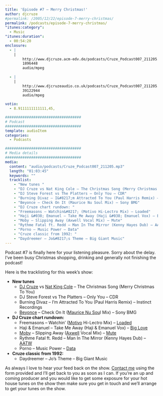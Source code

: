 ```yaml
---
title: 'Episode #7 – Merry Christmas!'
author: djcruze
#permalink: /2005/12/22/episode-7-merry-christmas/
permalink: /podcasts/episode-7-merry-christmas/
"itunes:category":
  - Music
"itunes:duration":
  - 00:54:20
enclosure:
  - |
    |
        http://www.djcruze.acm-edv.de/podcasts/Cruze_Podcast007_211205.mp3
        1896448
        audio/mpeg
        
  - |
    |
        http://www.djcruzeaudio.co.uk/podcasts/Cruze_Podcast007_211205.mp3
        39122944
        audio/mpeg
        
votio:
  - 8.9111111111111,45,

###################################
# Podcast
###################################
template: audioItem
categories:
  - Podcasts

###################################
# Media details
###################################
media:
  content: "audio/podcasts/Cruze_Podcast007_211205.mp3"
  length: "01:03:45"
  keywords: ""
  tracklist:
    - "New tunes "
    - "DJ Cruze vs Nat King Cole – The Christmas Song (Merry Christmas To You)"
    - "DJ Steve Forest vs The Platters – Only You – CDR"
    - "Burning Divaz – I&#8217;m Attracted To You (Paul Harris Remix) – Instinct Recordings"
    - "Beyonce – Check On It (Maurice Nu Soul Mix) – Sony BMG"
    - "DJ Cruze chart rundown: "
    - "Freemasons – Watchin&#8217; (Motivo Hi-Lectro Mix) – Loaded"
    - "Haji &#038; Emanuel – Take Me Away (Haji &#038; Emanuel Vox) – Big Love"
    - "Moby – Slipping Away (Axwell Vocal Mix) – Mute"
    - "Rythme Fatal ft. Redd – Man In The Mirror (Kenny Hayes Dub) – AATW"
    - "Porno – Music Power – Data"
    - "Cruze classic from 1992: "
    - "Daydreemer – Jo&#8217;s Theme – Big Giant Music"
---
```

Podcast #7 is finally here for your listening pleasure. Sorry about the delay. I&#8217;ve been busy Christmas shopping, drinking and generally not finishing the podcast!

Here is the tracklisting for this week&#8217;s show:

  * **New tunes** 
      * [DJ Cruze][3] vs [Nat King Cole][4] – The Christmas Song (Merry Christmas To You)
      * DJ Steve Forest vs The Platters – Only You – CDR
      * Burning Divaz – I&#8217;m Attracted To You (Paul Harris Remix) – Instinct Recordings
      * [Beyonce][5] – Check On It ([Maurice Nu Sou][6]l Mix) – Sony BMG
  * **DJ Cruze chart rundown:** 
      * Freemasons – Watchin&#8217; ([Motivo][7] Hi-Lectro Mix) – [Loaded][8]
      * Haji &#038; Emanuel – Take Me Away (Haji &#038; Emanuel Vox) – [Big Love][9]
      * [Moby][10] – Slipping Away ([Axwell][11] Vocal Mix) – [Mute][12]
      * Rythme Fatal ft. Redd – Man In The Mirror (Kenny Hayes Dub) – [AATW][13]
      * Porno – Music Power – [Data][14]
  * **Cruze classic from 1992:** 
      * Daydreemer – Jo&#8217;s Theme – Big Giant Music

As always I love to hear your feed back on the show. [Contact me][15] using the form provided and I&#8217;ll get back to you as soon as I can. If you&#8217;re an up and coming producer and you would like to get some exposure for your hot house tunes on the show then make sure you get in touch and we&#8217;ll arrange to get your tunes on the show.

 [1]: http://www.djcruzeaudio.co.uk/podcasts/Cruze_Podcast007_211205.mp3
 [2]: http://www.djcruze.co.uk/cms/podcasts/feed/rss2
 [3]: http://www.djcruze.co.uk/
 [4]: http://www.nat-king-cole.org/
 [5]: http://www.beyonceonline.com/
 [6]: http://www.mauricejoshua.com/
 [7]: http://www.motivo.it/
 [8]: http://www.loadedrecords.com/
 [9]: http://www.biglovemusic.co.uk/
 [10]: http://www.moby.com/
 [11]: http://www.axwell.co.uk/
 [12]: http://www.mute.com/
 [13]: http://www.aatw.com/
 [14]: http://www.ministryofsound.com/music/singles/
 [15]: http://www.djcruze.co.uk/cms/contact/